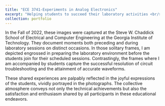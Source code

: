 ```yaml
---
title: "ECE 3741-Experiments in Analog Electronics"
excerpt: "Helping students to succeed their laboratory activities <br/><img src='/images/1.jpg' width='400' ><img src='/images/2.jpg' width='400'><img src='/images/3.jpg' width='400'><img src='/images/4.jpg' width='400'>"
collection: portfolio
---
```


In the Fall of 2022, these images were captured at the Steve W. Chaddick School of Electrical and Computer Engineering at the Georgia Institute of Technology. They document moments both preceding and during laboratory sessions on distinct occasions. In those solitary frames, I am depicted engrossed in preparing the laboratory environment before the students join for their scheduled sessions. Contrastingly, the frames where I am accompanied by students capture the successful resolution of circuit troubleshooting and the attainment of accurate waveforms.

These shared experiences are palpably reflected in the joyful expressions of the students, vividly portrayed in the photographs. The collective atmosphere conveys not only the technical achievements but also the satisfaction and enthusiasm shared by all participants in these educational endeavors.





